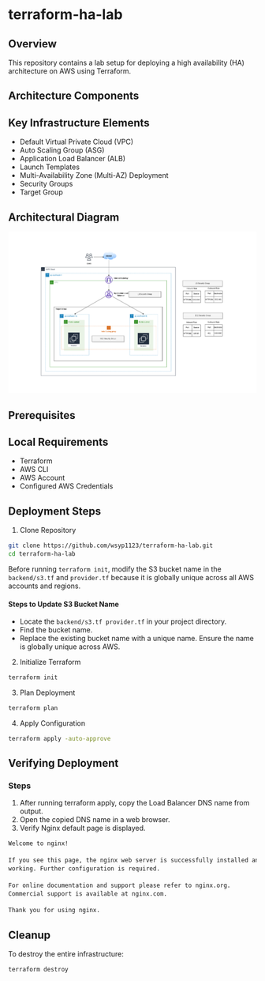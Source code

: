 # terraform-ha-lab

## Overview
This repository contains a lab setup for deploying a high availability (HA) architecture on AWS using Terraform.

## Architecture Components

## Key Infrastructure Elements

- Default Virtual Private Cloud (VPC)
- Auto Scaling Group (ASG)
- Application Load Balancer (ALB)
- Launch Templates
- Multi-Availability Zone (Multi-AZ) Deployment
- Security Groups
- Target Group

## Architectural Diagram 
 
![Architecture Diagram](./docs/images/HA-Lab.drawio.png) 



## Prerequisites
## Local Requirements

- Terraform 
- AWS CLI
- AWS Account
- Configured AWS Credentials

## Deployment Steps
1. Clone Repository
```bash
git clone https://github.com/wsyp1123/terraform-ha-lab.git
cd terraform-ha-lab
```

Before running `terraform init`, modify the S3 bucket name in the `backend/s3.tf` and `provider.tf` because it is globally unique across all AWS accounts and regions.

#### Steps to Update S3 Bucket Name
- Locate the `backend/s3.tf provider.tf`  in your project directory.
- Find the bucket name.
- Replace the existing bucket name with a unique name. Ensure the name is globally unique across AWS.



2. Initialize Terraform
```bash
terraform init 
```
3. Plan Deployment
```bash
terraform plan
```
4. Apply Configuration
```bash
terraform apply -auto-approve
```

## Verifying Deployment
### Steps
1. After running terraform apply, copy the Load Balancer DNS name from output.
2. Open the copied DNS name in a web browser.
3. Verify Nginx default page is displayed.

```bash
Welcome to nginx!

If you see this page, the nginx web server is successfully installed and
working. Further configuration is required.

For online documentation and support please refer to nginx.org.
Commercial support is available at nginx.com.

Thank you for using nginx.
```
## Cleanup
To destroy the entire infrastructure:
```bash
terraform destroy
```


